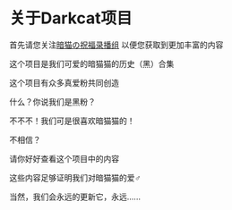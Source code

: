 <h1>关于Darkcat项目</h1>

首先请您关注[暗猫の祝福录播组][1] 以便您获取到更加丰富的内容


这个项目是我们可爱的暗猫猫的历史（黑）合集

这个项目有众多真爱粉共同创造

什么？你说我们是黑粉？

不不不！我们可是很喜欢暗猫猫的！

不相信？

请你好好查看这个项目中的内容

这些内容足够证明我们对暗猫猫的爱♂

当然，我们会永远的更新它，永远......

  [1]: https://space.bilibili.com/386150147
